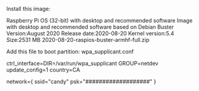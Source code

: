 Install this image:

Raspberry Pi OS (32-bit) with desktop and recommended software
Image with desktop and recommended software based on Debian Buster
Version:August 2020
Release date:2020-08-20
Kernel version:5.4
Size:2531 MB
2020-08-20-raspios-buster-armhf-full.zip

Add this file to boot partition:
wpa_supplicant.conf

ctrl_interface=DIR=/var/run/wpa_supplicant GROUP=netdev
update_config=1
country=CA

network={
 ssid="candy"
 psk="###################"
}

